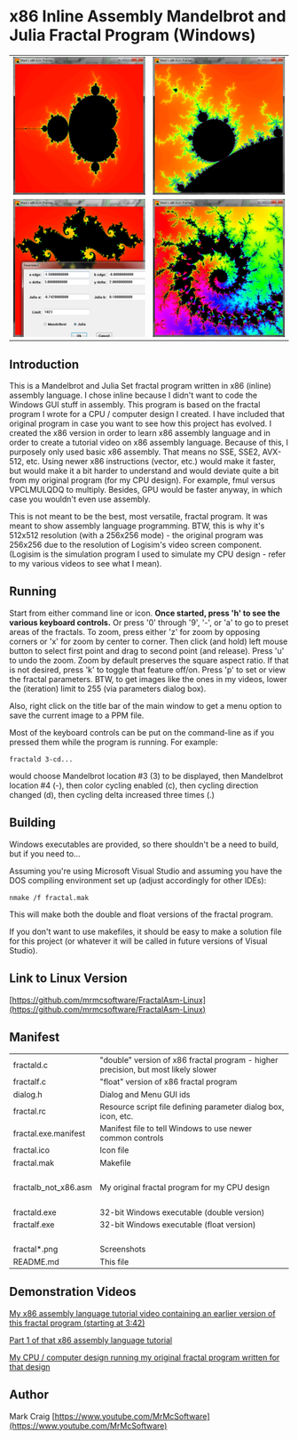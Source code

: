 x86 Inline Assembly Mandelbrot and Julia Fractal Program (Windows)
==================================================================

<table>
<tr><td><img src="fractal1.png" width=396></td><td><img src="fractal2.png" width=396></td></tr>
<tr><td><img src="fractal3.png" width=396></td><td><img src="fractal4.png" width=396></td></tr>
</table>
 
## Introduction

This is a Mandelbrot and Julia Set fractal program written in x86 (inline)
assembly language.  I chose inline because I didn't want to code the Windows
GUI stuff in assembly.  This program is based on the fractal program I wrote
for a CPU / computer design I created.  I have included that original program
in case you want to see how this project has evolved.  I created the x86 version
in order to learn x86 assembly language and in order to create a tutorial video
on x86 assembly language.  Because of this, I purposely only used basic x86
assembly.  That means no SSE, SSE2, AVX-512, etc.  Using newer x86 instructions
(vector, etc.) would make it faster, but would make it a bit harder to
understand and would deviate quite a bit from my original program (for my CPU
design).  For example, fmul versus VPCLMULQDQ to multiply.  Besides, GPU would
be faster anyway, in which case you wouldn't even use assembly.

This is not meant to be the best, most versatile, fractal program.  It was
meant to show assembly language programming.  BTW, this is why it's 512x512
resolution (with a 256x256 mode) - the original program was 256x256 due to the
resolution of Logisim's video screen component.  (Logisim is the simulation
program I used to simulate my CPU design - refer to my various videos to see
what I mean).

## Running

Start from either command line or icon.
**Once started, press 'h' to see the various keyboard controls.**  Or press
'0' through '9', '-', or 'a' to go to preset areas of the fractals.  To zoom,
press either 'z' for zoom by opposing corners or 'x' for zoom by center to
corner.  Then click (and hold) left mouse button to select first point and
drag to second point (and release).  Press 'u' to undo the zoom.  Zoom by
default preserves the square aspect ratio.  If that is not desired, press 'k'
to toggle that feature off/on.  Press 'p' to set or view the fractal
parameters.  BTW, to get images like the ones in my videos, lower the
(iteration) limit to 255 (via parameters dialog box).

Also, right click on the title bar of the main window to get a menu option to
save the current image to a PPM file.

Most of the keyboard controls can be put on the command-line as if you pressed
them while the program is running.  For example:

    fractald 3-cd...

would choose Mandelbrot location #3 (3) to be displayed, then Mandelbrot
location #4 (-), then color cycling enabled (c), then cycling direction
changed (d), then cycling delta increased three times (.)

## Building

Windows executables are provided, so there shouldn't be a need to build, but if
you need to...

Assuming you're using Microsoft Visual Studio and assuming you have the DOS
compiling environment set up (adjust accordingly for other IDEs):

    nmake /f fractal.mak

This will make both the double and float versions of the fractal program.

If you don't want to use makefiles, it should be easy to make a solution file
for this project (or whatever it will be called in future versions of
Visual Studio).

## Link to Linux Version

[https://github.com/mrmcsoftware/FractalAsm-Linux](https://github.com/mrmcsoftware/FractalAsm-Linux)

## Manifest

<table>
<tr><td>fractald.c</td><td>"double" version of x86 fractal program - higher precision, but most likely slower</td></tr>
<tr><td>fractalf.c</td><td>"float" version of x86 fractal program</td></tr>
<tr><td>dialog.h</td><td>Dialog and Menu GUI ids</td></tr>
<tr><td>fractal.rc</td><td>Resource script file defining parameter dialog box, icon, etc.</td></tr>
<tr><td>fractal.exe.manifest</td><td>Manifest file to tell Windows to use newer common controls</td></tr>
<tr><td>fractal.ico</td><td>Icon file</td></tr>
<tr><td>fractal.mak</td><td>Makefile</td></tr>
<tr><td>&nbsp;</td><td>&nbsp;</td></tr>
<tr><td>fractalb_not_x86.asm</td><td>My original fractal program for my CPU design</td></tr>
<tr><td>&nbsp;</td><td>&nbsp;</td></tr>
<tr><td>fractald.exe</td><td>32-bit Windows executable (double version)</td></tr>
<tr><td>fractalf.exe</td><td>32-bit Windows executable (float version)</td></tr>
<tr><td>&nbsp;</td><td>&nbsp;</td></tr>
<tr><td>fractal*.png</td><td>Screenshots</td></tr>
<tr><td>README.md</td><td>This file</td></tr>
</table>

## Demonstration Videos

[My x86 assembly language tutorial video containing an earlier version of this fractal program (starting at 3:42)](https://www.youtube.com/watch?v=KgPVx_kfBik)

[Part 1 of that x86 assembly language tutorial](https://www.youtube.com/watch?v=2i935mP6hUM)

[My CPU / computer design running my original fractal program written for that design](https://www.youtube.com/watch?v=ygf0aa1r3NY)

## Author

Mark Craig
[https://www.youtube.com/MrMcSoftware](https://www.youtube.com/MrMcSoftware)
